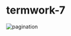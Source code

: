 # termwork-7


![pagination](https://user-images.githubusercontent.com/117889978/217721399-18da1a19-7dbd-41c8-8510-23f9a7cd7738.jpg)

